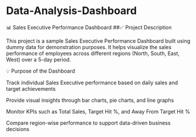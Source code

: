 # Data-Analysis-Dashboard
📊 Sales Executive Performance Dashboard
##✅ Project Description

This project is a sample Sales Executive Performance Dashboard built using dummy data for demonstration purposes.
It helps visualize the sales performance of employees across different regions (North, South, East, West) over a 5-day period.

💡 Purpose of the Dashboard

Track individual Sales Executive performance based on daily sales and target achievements

Provide visual insights through bar charts, pie charts, and line graphs

Monitor KPIs such as Total Sales, Target Hit %, and Away From Target Hit %

Compare region-wise performance to support data-driven business decisions
